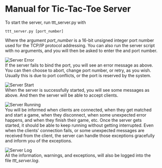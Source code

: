 Manual for Tic-Tac-Toe Server
========================
To start the server, run ttt_server.py with  

	ttt_server.py [port_number]

Where the argument *port_number* is a 16-bit unsigned integer port number used for the TCP/IP protocol addressing. You can also run the server script with no arguments, and you will then be asked to enter the and port number.  

![Server Error](/img/server-error.png?raw=true "Server Error")  
If the server fails to bind the port, you will see an error message as above. You can then choose to abort, change port number, or retry, as you wish. Usually this is due to port conflicts, or the port is reserved by the system.  

![Server Start](/img/server-start.png?raw=true "Server Start")  
When the server is successfully started, you will see some messages as above. And then the server will be able to accept clients.  

![Server Running](/img/server-running.png?raw=true "Server Running")  
You will be informed when clients are connected, when they get matched and start a game, when they disconnect, when some unexpected error happens, and when they finish their game, etc. Once the server gets started, it should be able to keep running without getting interrupted. Even when the clients' connection fails, or some unexpected messages are received from the client, the server can handle those exceptions gracefully and inform you of the exceptions.  

![Server Log](/img/server-log.png?raw=true "Server Log")  
All the information, warnings, and exceptions, will also be logged into the file *ttt_server.log*.  